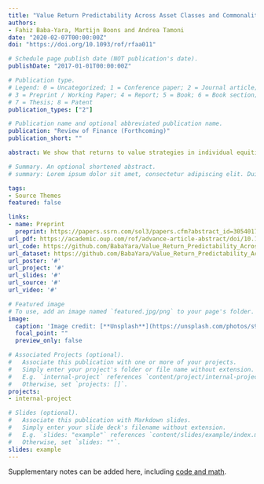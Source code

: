 ```yaml
---
title: "Value Return Predictability Across Asset Classes and Commonalities in Risk Premia"
authors:  
- Fahiz Baba-Yara, Martijn Boons and Andrea Tamoni
date: "2020-02-07T00:00:00Z"
doi: "https://doi.org/10.1093/rof/rfaa011"

# Schedule page publish date (NOT publication's date).
publishDate: "2017-01-01T00:00:00Z"

# Publication type.
# Legend: 0 = Uncategorized; 1 = Conference paper; 2 = Journal article;
# 3 = Preprint / Working Paper; 4 = Report; 5 = Book; 6 = Book section;
# 7 = Thesis; 8 = Patent
publication_types: ["2"]

# Publication name and optional abbreviated publication name.
publication: "Review of Finance (Forthcoming)"
publication_short: ""

abstract: We show that returns to value strategies in individual equities, industries, commodities, currencies, global government bonds, and global stock indexes are predictable in the time series by their respective value spreads. In all these asset classes, expected value returns vary by at least as much as their unconditional level. A single common component of the value spreads captures about two-thirds of value return predictability and the remainder is asset-class-specifc. We argue that common variation in value premia is consistent with rationally time-varying expected returns, because (i) common value is closely associated with standard proxies for risk premia, such as the dividend yield, intermediary leverage and illiquidity, and (ii) value premia are globally high in bad times.

# Summary. An optional shortened abstract.
# summary: Lorem ipsum dolor sit amet, consectetur adipiscing elit. Duis posuere tellus ac convallis placerat. Proin tincidunt magna sed ex sollicitudin condimentum.

tags:
- Source Themes
featured: false

links:
- name: Preprint
  preprint: https://papers.ssrn.com/sol3/papers.cfm?abstract_id=3054017
url_pdf: https://academic.oup.com/rof/advance-article-abstract/doi/10.1093/rof/rfaa011/5812791?redirectedFrom=fulltext
url_code: https://github.com/BabaYara/Value_Return_Predictability_Across_Asset_Classes_and_Commonalities_in_Risk_Premia
url_dataset: https://github.com/BabaYara/Value_Return_Predictability_Across_Asset_Classes_and_Commonalities_in_Risk_Premia/tree/master/Datasets
url_poster: '#'
url_project: '#'
url_slides: '#'
url_source: '#'
url_video: '#'

# Featured image
# To use, add an image named `featured.jpg/png` to your page's folder. 
image:
  caption: 'Image credit: [**Unsplash**](https://unsplash.com/photos/s9CC2SKySJM)'
  focal_point: ""
  preview_only: false

# Associated Projects (optional).
#   Associate this publication with one or more of your projects.
#   Simply enter your project's folder or file name without extension.
#   E.g. `internal-project` references `content/project/internal-project/index.md`.
#   Otherwise, set `projects: []`.
projects:
- internal-project

# Slides (optional).
#   Associate this publication with Markdown slides.
#   Simply enter your slide deck's filename without extension.
#   E.g. `slides: "example"` references `content/slides/example/index.md`.
#   Otherwise, set `slides: ""`.
slides: example
---
```


Supplementary notes can be added here, including [code and math](https://sourcethemes.com/academic/docs/writing-markdown-latex/).

